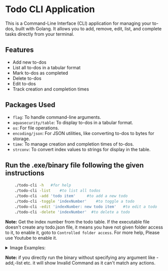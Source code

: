 # Todo CLI Application

This is a Command-Line Interface (CLI) application for managing your to-dos, built with Golang. It allows you to add, remove, edit, list, and complete tasks directly from your terminal.

## Features

- Add new to-dos
- List all to-dos in a tabular format
- Mark to-dos as completed
- Delete to-dos
- Edit to-dos
- Track creation and completion times

## Packages Used

- `flag`: To handle command-line arguments.
- `aquasecurity/table`: To display to-dos in a tabular format.
- `os`: For file operations.
- `encoding/json`: For JSON utilities, like converting to-dos to bytes for storage.
- `time`: To manage creation and completion times of to-dos.
- `strconv`: To convert index values to strings for display in the table.

## Run the .exe/binary file following the given instructions

```bash
    ./todo-cli -h   #for help
    ./todo-cli -list    #to list all todos
    ./todo-cli -add 'todo item'     #to add a new todo
    ./todo-cli -toggle 'indexNumber'    #to toggle a todo
    ./todo-cli -edit 'indexNumber: new todo item'   #to edit a todo
    ./todo-cli -delete 'indexNumber'  #to delete a todo
```

**Note:** Get the index number from the todo table. If the executable file doesn't create any todo.json file, it means you have not given folder access to it, to enable it, goto to `Controlled folder access`. For more help, Please use Youtube to enable it.

<details>
    <summary>Image Examples:</summary>

### Add Todo

![ADD todo](./ScreenShots/-add.png)

### Edit Todo

![Edit todo](./ScreenShots/-edit.png)

### Toggle Todo

![Toggle todo](./ScreenShots/-toggle.png)

### Delete Todo

![Delete todo](./ScreenShots/-delete.png)

### Print Todo

![list todo](./ScreenShots/-list.png)

</details>

**Note:** if you directly run the binary without specifying any argument like -add,-list etc. it will show Invalid Command as it can't match any actions.
